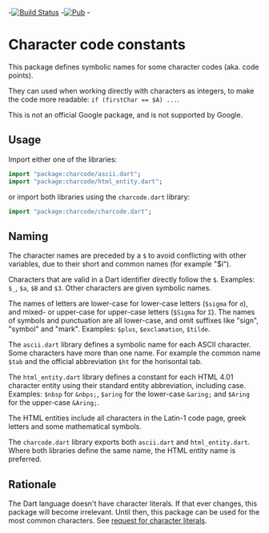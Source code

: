-[![Build Status](https://travis-ci.org/lrhn/charcode.svg?branch=master)](https://travis-ci.org/lrhn/charcode)
-[![Pub](https://img.shields.io/pub/v/charcode.svg)](https://pub.dev/packages/charcode) -

# Character code constants

This package defines symbolic names for some character codes (aka. code points).

They can used when working directly with characters as integers,
to make the code more readable: `if (firstChar == $A) ...`.

This is not an official Google package, and is not supported by Google.

## Usage

Import either one of the libraries:
```dart
import "package:charcode/ascii.dart";
import "package:charcode/html_entity.dart";
```
or import both libraries using the `charcode.dart` library:
```dart
import "package:charcode/charcode.dart";
```

## Naming

The character names are preceded by a `$` to avoid conflicting with other
variables, due to their short and common names (for example "$i").

Characters that are valid in a Dart identifier directly follow the `$`.
Examples: `$_`, `$a`, `$B` and `$3`. Other characters are given symbolic names.

The names of letters are lower-case for lower-case letters (`$sigma` for `σ`),
and mixed- or upper-case for upper-case letters (`$Sigma` for `Σ`).
The names of symbols and punctuation are all lower-case,
and omit suffixes like "sign", "symbol" and "mark".
Examples: `$plus`, `$exclamation`, `$tilde`.

The `ascii.dart` library defines a symbolic name for each ASCII character.
Some characters have more than one name. For example the common name `$tab`
and the official abbreviation `$ht` for the horisontal tab.

The `html_entity.dart` library defines a constant for each HTML 4.01 character
entity using their standard entity abbreviation, including case.
Examples: `$nbsp` for `&nbps;`, `$aring` for the lower-case `&aring;`
and `$Aring` for the upper-case `&Aring;`.

The HTML entities include all characters in the Latin-1 code page, greek
letters and some mathematical symbols.

The `charcode.dart` library exports both `ascii.dart` and
`html_entity.dart`. Where both libraries define the same name,
the HTML entity name is preferred.

## Rationale

The Dart language doesn't have character literals.
If that ever changes, this package will become irrelevant.
Until then, this package can be used for the most common characters.
See [request for character literals](http://dartbug.com/4415).
